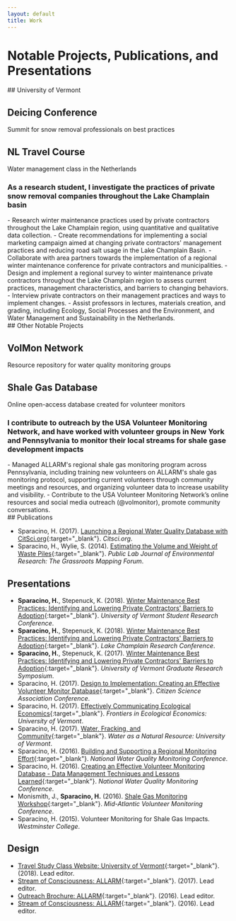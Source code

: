 ```yaml
---
layout: default
title: Work
---
```

<h1 class="featured-text">Notable Projects, Publications, and Presentations</h1>
<div class="line-break"></div>
## University of Vermont

<div class="card" id="card-deicing-conference" style="cursor: pointer;" onclick="window.open('https://lcwroadsalt.wixsite.com/conference', '_blank')">
    <div class="card-container">
    <h2>Deicing Conference</h2>
    <p>Summit for snow removal professionals on best practices</p>
      </div>
</div>
<div class="card" id="card-netherlands" style="cursor: pointer;" onclick="window.open('http://blog.uvm.edu/netherlands/', '_blank')">
    <div class="card-container">
    <h2>NL Travel Course</h2>
    <p>Water management class in the Netherlands</p>
      </div>
</div>
<h3 class="featured-text">As a research student, I investigate the practices of private snow removal companies throughout the Lake Champlain basin</h3>
- Research winter maintenance practices used by private contractors throughout the Lake Champlain region, using quantitative and qualitative data collection.
- Create recommendations for implementing a social marketing campaign aimed at changing private contractors' management practices and reducing road salt usage in the Lake Champlain Basin.
- Collaborate with area partners towards the implementation of a regional winter maintenance conference for private contractors and municipalities.
- Design and implement a regional survey to winter maintenance private contractors throughout the Lake Champlain region to assess current practices, management characteristics, and barriers to changing behaviors.
- Interview private contractors on their management practices and ways to implement changes.
- Assist professors in lectures, materials creation, and grading, including Ecology, Social Processes and the Environment, and Water Management and Sustainability in the Netherlands.
<div class="line-break"></div>
## Other Notable Projects

<div class="card" id="card-volmon" style="cursor: pointer;" onclick="window.open('http://www.volunteermonitoring.org/', '_blank')">
    <div class="card-container">
    <h2>VolMon Network</h2>
    <p>Resource repository for water quality monitoring groups</p>
      </div>
</div>
<div class="card" id="card-allarmwater" style="cursor: pointer;" onclick="window.open('https://www.citsci.org/CWIS438/Websites/CitSci/BlogPost.php?ID=797', '_blank')">
    <div class="card-container">
    <h2>Shale Gas Database</h2>
    <p>Online open-access database created for volunteer monitors</p>
     </div>
</div>
<h3 class="featured-text">I contribute to outreach by the USA Volunteer Monitoring Network, and have worked with volunteer groups in New York and Pennsylvania to monitor their local streams for shale gase development impacts</h3>
- Managed ALLARM's regional shale gas monitoring program across Pennsylvania, including training new volunteers on ALLARM's shale gas monitoring protocol, supporting current volunteers through community meetings and resources, and organizing volunteer data to increase usability and visibility.
- Contribute to the USA Volunteer Monitoring Network’s online resources and social media outreach (@volmonitor), promote community conversations.
<div class="line-break"></div>
## Publications

- Sparacino, H. (2017). [Launching a Regional Water Quality Database with CitSci.org](https://www.citsci.org/CWIS438/Websites/CitSci/BlogPost.php?ID=797){:target="_blank"}. *Citsci.org*.
- Sparacino, H., Wylie, S. (2014). [Estimating the Volume and Weight of Waste Piles](https://i.publiclab.org/system/images/photos/000/006/719/original/GM_Forum_20140909_Estimating_Trash_Piles.pdf){:target="_blank"}. *Public Lab Journal of Environmental Research: The Grassroots Mapping Forum*.

## Presentations

- **Sparacino, H.**, Stepenuck, K. (2018). [Winter Maintenance Best Practices: Identifying and Lowering Private Contractors' Barriers to Adoption](https://www.uvm.edu/sites/default/files/media/Final_2018_Program.pdf#page=6){:target="_blank"}. *University of Vermont Student Research Conference*.
- **Sparacino, H.**, Stepenuck, K. (2018). [Winter Maintenance Best Practices: Identifying and Lowering Private Contractors' Barriers to Adoption](http://www.lcbp.org/water-environment/data-monitoring/lake-champlain-research-conference/){:target="_blank"}. *Lake Champlain Research Conference*.
- **Sparacino, H.**, Stepenuck, K. (2017). [Winter Maintenance Best Practices: Identifying and Lowering Private Contractors' Barriers to Adoption](https://www.youtube.com/watch?v=F_WgywbjZYY){:target="_blank"}. *University of Vermont Graduate Research Symposium*.
- Sparacino, H. (2017). [Design to Implementation: Creating an Effective Volunteer Monitor Database](https://osf.io/hj7rp/){:target="_blank"}. *Citizen Science Association Conference*.
- Sparacino, H. (2017). [Effectively Communicating Ecological Economics](http://www.uvm.edu/~jdericks/Conference-EE_Frontiers-3May17.pdf){:target="_blank"}. *Frontiers in Ecological Economics: University of Vermont*.
- Sparacino, H. (2017). [Water, Fracking, and Community](https://drive.google.com/file/d/0BxXFDCUd9xxTc0VYX1cxYUpyeE0/view?usp=sharing){:target="_blank"}. *Water as a Natural Resource: University of Vermont*.
- Sparacino, H. (2016). [Building and Supporting a Regional Monitoring Effort](https://drive.google.com/file/d/0BxXFDCUd9xxTWmVWZXRidElNa0E/view?usp=sharing){:target="_blank"}. *National Water Quality Monitoring Conference*.
- Sparacino, H. (2016). [Creating an Effective Volunteer Monitoring Database - Data Management Techniques and Lessons Learned](https://drive.google.com/file/d/0BxXFDCUd9xxTNGlKek1KbWlWOWM/view?usp=sharing){:target="_blank"}. *National Water Quality Monitoring Conference*.
- Monismith, J., **Sparacino, H.** (2016). [Shale Gas Monitoring Workshop](https://vcwq.files.wordpress.com/2015/08/holden-sparacino-allarm-shale-gas-presentation.pdf){:target="_blank"}. *Mid-Atlantic Volunteer Monitoring Conference*.
- Sparacino, H. (2015). Volunteer Monitoring for Shale Gas Impacts. *Westminster College*.

## Design

- [Travel Study Class Website: University of Vermont](http://blog.uvm.edu/netherlands/){:target="_blank"}. (2018). Lead editor.
- [Stream of Consciousness: ALLARM](https://scholar.dickinson.edu/cgi/viewcontent.cgi?article=1048&context=stream_of_consciousness){:target="_blank"}. (2017). Lead editor.
- [Outreach Brochure: ALLARM](https://indd.adobe.com/view/9d0449b4-4428-4204-aaf4-e6faabf037d3){:target="_blank"}. (2016). Lead editor.
- [Stream of Consciousness: ALLARM](http://scholar.dickinson.edu/cgi/viewcontent.cgi?article=1001&amp;context=stream_of_consciousness){:target="_blank"}. (2016). Lead editor.
